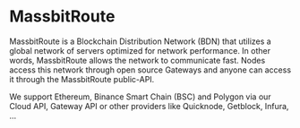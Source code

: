 # MassbitRoute 
MassbitRoute is a Blockchain Distribution Network (BDN) that utilizes a global network of servers optimized for network performance. In other words, MassbitRoute allows the network to communicate fast. 
Nodes access this network through open source Gateways and anyone can access it through the MassbitRoute public-API.

We support Ethereum, Binance Smart Chain (BSC) and Polygon via our Cloud API, Gateway API or other providers like Quicknode, Getblock, Infura, …
